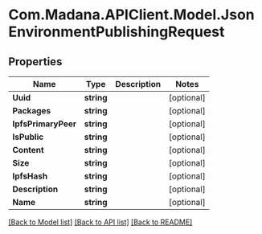 
# Com.Madana.APIClient.Model.JsonEnvironmentPublishingRequest

## Properties

Name | Type | Description | Notes
------------ | ------------- | ------------- | -------------
**Uuid** | **string** |  | [optional] 
**Packages** | **string** |  | [optional] 
**IpfsPrimaryPeer** | **string** |  | [optional] 
**IsPublic** | **string** |  | [optional] 
**Content** | **string** |  | [optional] 
**Size** | **string** |  | [optional] 
**IpfsHash** | **string** |  | [optional] 
**Description** | **string** |  | [optional] 
**Name** | **string** |  | [optional] 

[[Back to Model list]](../README.md#documentation-for-models)
[[Back to API list]](../README.md#documentation-for-api-endpoints)
[[Back to README]](../README.md)

